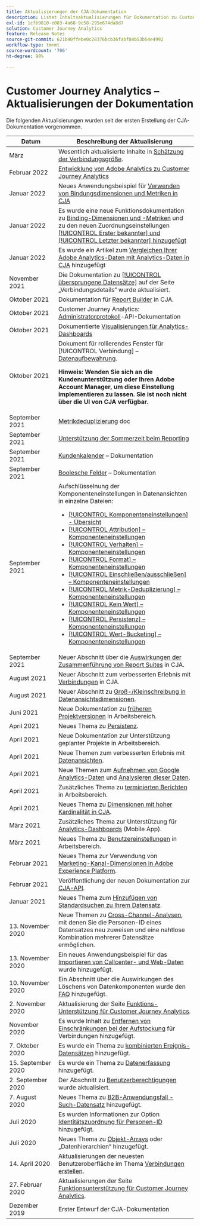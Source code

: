 ```yaml
---
title: Aktualisierungen der CJA-Dokumentation
description: Listet Inhaltsaktualisierungen für Dokumentation zu Customer Journey Analytics auf, die seit Dezember 2019 erfolgt sind.
exl-id: 1cfb9810-e083-4a68-9c58-295e674da8d7
solution: Customer Journey Analytics
feature: Release Notes
source-git-commit: 621b40ffebe0c28376bcb36fabf84b53b54e4992
workflow-type: tm+mt
source-wordcount: '706'
ht-degree: 98%

---
```


# Customer Journey Analytics – Aktualisierungen der Dokumentation

Die folgenden Aktualisierungen wurden seit der ersten Erstellung der CJA-Dokumentation vorgenommen.

| Datum | Beschreibung der Aktualisierung |
| --- | --- |
| März | Wesentlich aktualisierte Inhalte in [Schätzung der Verbindungsgröße](/help/getting-started/cja-faq.md). |
| Februar 2022 | [Entwicklung von Adobe Analytics zu Customer Journey Analytics](https://experienceleague.adobe.com/docs/analytics-platform/using/cja-overview/aa-to-cja.html?lang=de) |
| Januar 2022 | Neues Anwendungsbeispiel für [Verwenden von Bindungsdimensionen und Metriken in CJA](/help/use-cases/binding-dimensions-metrics.md) |
| Januar 2022 | Es wurde eine neue Funktionsdokumentation zu [Binding-Dimensionen und -Metriken](https://experienceleague.adobe.com/docs/analytics-platform/using/cja-dataviews/component-settings/persistence.html?lang=de#binding-dimension) und zu den neuen Zuordnungseinstellungen [[!UICONTROL Erster bekannter] und [!UICONTROL Letzter bekannter] hinzugefügt](https://experienceleague.adobe.com/docs/analytics-platform/using/cja-dataviews/component-settings/persistence.html?lang=de#zuordnungs-einstellungen) |
| Januar 2022 | Es wurde ein Artikel zum [Vergleichen Ihrer Adobe Analytics-Daten mit Analytics-Daten in CJA](https://experienceleague.adobe.com/docs/analytics-platform/using/troubleshooting/compare.html?lang=de) hinzugefügt |
| November 2021 | Die Dokumentation zu [[!UICONTROL übersprungene Datensätze]](https://experienceleague.adobe.com/docs/analytics-platform/using/cja-connections/manage-connections.html?lang=de#connection-details-settings) auf der Seite „Verbindungsdetails“ wurde aktualisiert. |
| Oktober 2021 | Dokumentation für [Report Builder](https://experienceleague.adobe.com/docs/analytics-platform/using/cja-reportbuilder/report-buider-overview.html?lang=de) in CJA. |
| Oktober 2021 | Customer Journey Analytics: [Administratorprotokoll](https://adobe.io/cja-apis/docs/endpoints/auditlogs/)-API-Dokumentation |
| Oktober 2021 | Dokumentierte [Visualisierungen für Analytics-Dashboards](https://experienceleague.adobe.com/docs/analytics-platform/using/cja-dashboards/create-scorecard.html?lang=de#apply-visualizations) |
| Oktober 2021 | Dokument für rollierendes Fenster für [!UICONTROL Verbindung] – [Datenaufbewahrung](https://experienceleague.adobe.com/docs/analytics-platform/using/cja-connections/manage-connections.html?lang=de#set-rolling-window-for-connection-data-retention).<p>**Hinweis: Wenden Sie sich an die Kundenunterstützung oder Ihren Adobe Account Manager, um diese Einstellung implementieren zu lassen. Sie ist noch nicht über die UI von CJA verfügbar.** |
| September 2021 | [Metrikdeduplizierung](https://experienceleague.adobe.com/docs/analytics-platform/using/cja-dataviews/component-settings/metric-deduplication.html?lang=de) doc |
| September 2021 | [Unterstützung der Sommerzeit beim Reporting](https://experienceleague.adobe.com/docs/analytics-platform/using/cja-dataviews/create-dataview.html?lang=de#calendar) |
| September 2021 | [Kundenkalender](https://experienceleague.adobe.com/docs/analytics-platform/using/cja-dataviews/create-dataview.html?lang=en#calendar) – Dokumentation |
| September 2021 | [Boolesche Felder](https://experienceleague.adobe.com/docs/analytics-platform/using/cja-dataviews/component-settings/behavior.html?lang=de) – Dokumentation |
| September 2021 | Aufschlüsselnung der Komponenteneinstellungen in Datenansichten in einzelne Dateien:<ul><li>[[!UICONTROL Komponenteneinstellungen] - Übersicht](/help/data-views/component-settings/overview.md)</li><li>[[!UICONTROL  Attribution] – Komponenteneinstellungen](/help/data-views/component-settings/attribution.md)</li><li>[[!UICONTROL Verhalten] – Komponenteneinstellungen](/help/data-views/component-settings/behavior.md)</li><li>[[!UICONTROL Format] – Komponenteneinstellungen](/help/data-views/component-settings/format.md)</li><li>[[!UICONTROL Einschließen/ausschließen] – Komponenteneinstellungen](/help/data-views/component-settings/include-exclude-values.md)</li><li>[[!UICONTROL Metrik-Deduplizierung] – Komponenteneinstellungen](/help/data-views/component-settings/metric-deduplication.md)</li><li>[[!UICONTROL Kein Wert] – Komponenteneinstellungen](/help/data-views/component-settings/no-value-options.md)</li><li>[[!UICONTROL Persistenz] – Komponenteneinstellungen](/help/data-views/component-settings/persistence.md)</li><li>[[!UICONTROL Wert-Bucketing] – Komponenteneinstellungen](/help/data-views/component-settings/value-bucketing.md)</li></ul> |
| September 2021 | Neuer Abschnitt über die [Auswirkungen der Zusammenführung von Report Suites](https://experienceleague.adobe.com/docs/analytics-platform/using/cja-overview/cja-faq.html?lang=de#6.-considerations-when-merging-report-suites-in-cja) in CJA. |
| August 2021 | Neuer Abschnitt zum verbesserten Erlebnis mit [Verbindungen](https://experienceleague.adobe.com/docs/analytics-platform/using/cja-connections/manage-connections.html?lang=de) in CJA. |
| August 2021 | Neuer Abschnitt zu [Groß-/Kleinschreibung in Datenansichtsdimensionen](https://experienceleague.adobe.com/docs/analytics-platform/using/cja-dataviews/create-dataview.html?lang=de#configure-behavior-settings). |
| Juni 2021 | Neue Dokumentation zu [früheren Projektversionen](https://experienceleague.adobe.com/docs/analytics-platform/using/cja-workspace/build-workspace-project/save-projects.html?lang=de#previous-version) in Arbeitsbereich. |
| April 2021 | Neues Thema zu [Persistenz](/help/data-views/component-settings/persistence.md). |
| April 2021 | Neue Dokumentation zur Unterstützung geplanter Projekte in Arbeitsbereich. |
| April 2021 | Neue Themen zum verbesserten Erlebnis mit [Datenansichten](/help/data-views/data-views.md). |
| April 2021 | Neue Themen zum [Aufnehmen von Google Analytics-Daten](/help/use-cases/ga-to-cja.md) und [Analysieren dieser Daten](/help/use-cases/ga-to-cja-reporting.md). |
| April 2021 | Zusätzliches Thema zu [terminierten Berichten](/help/analysis-workspace/curate-share/t-schedule-report.md) in Arbeitsbereich. |
| April 2021 | Neues Thema zu [Dimensionen mit hoher Kardinalität in CJA](/help/components/dimensions/high-cardinality.md). |
| März 2021 | Zusätzliches Thema zur Unterstützung für [Analytics-Dashboards](/help/mobile-app/home.md) (Mobile App). |
| März 2021 | Neues Thema zu [Benutzereinstellungen](/help/analysis-workspace/user-preferences.md) in Arbeitsbereich. |
| Februar 2021 | Neues Thema zur Verwendung von [Marketing-Kanal-Dimensionen in Adobe Experience Platform](/help/use-cases/marketing-channels.md). |
| Februar 2021 | Veröffentlichung der neuen Dokumentation zur [CJA-API](https://www.adobe.io/cja-apis/docs/). |
| Januar 2021 | Neues Thema zum [Hinzufügen von Standardsuchen zu Ihrem Datensatz](/help/connections/standard-lookups.md). |
| 13. November 2020 | Neue Themen zu [Cross-Channel-Analysen](/help/connections/cca/overview.md), mit denen Sie die Personen-ID eines Datensatzes neu zuweisen und eine nahtlose Kombination mehrerer Datensätze ermöglichen. |
| 13. November 2020 | Ein neues Anwendungsbeispiel für das [Importieren von Callcenter- und Web-Daten](/help/use-cases/call-center.md) wurde hinzugefügt. |
| 10. November 2020 | Ein Abschnitt über die Auswirkungen des Löschens von Datenkomponenten wurde den [FAQ](/help/getting-started/cja-faq.md) hinzugefügt. |
| 2. November 2020 | Aktualisierung der Seite [Funktions-Unterstützung für Customer Journey Analytics](/help/getting-started/cja-aa.md). |
| November 2020 | Es wurde Inhalt zu [Entfernen von Einschränkungen bei der Aufstockung](https://experienceleague.adobe.com/docs/analytics-platform/using/cja-connections/create-connection.html?lang=de#backfill-historical-data) für Verbindungen hinzugefügt. |
| 7. Oktober 2020 | Es wurde ein Thema zu [kombinierten Ereignis-Datensätzen](/help/connections/combined-dataset.md) hinzugefügt. |
| 15. September 2020 | Es wurde ein Thema zu [Datenerfassung](/help/use-cases/data-ingestion.md) hinzugefügt. |
| 2. September 2020 | Der Abschnitt zu [Benutzerberechtigungen](https://experienceleague.adobe.com/docs/analytics-platform/using/cja-overview/cja-overview.html?lang=de) wurde aktualisiert. |
| 7. August 2020 | Neues Thema zu [B2B-Anwendungsfall - Such-Datensatz](/help/use-cases/b2b.md) hinzugefügt. |
| Juli 2020 | Es wurden Informationen zur Option [Identitätszuordnung für Personen-ID](https://experienceleague.adobe.com/docs/analytics-platform/using/cja-connections/create-connection.html?lang=de) hinzugefügt. |
| Juli 2020 | Neues Thema zu [Objekt-Arrays](/help/use-cases/object-arrays.md) oder „Datenhierarchien“ hinzugefügt. |
| 14. April 2020 | Aktualisierungen der neuesten Benutzeroberfläche im Thema [Verbindungen erstellen](/help/connections/create-connection.md). |
| 27. Februar 2020 | Aktualisierungen der Seite [Funktionsunterstützung für Customer Journey Analytics](/help/getting-started/cja-aa.md). |
| Dezember 2019 | Erster Entwurf der CJA-Dokumentation |
